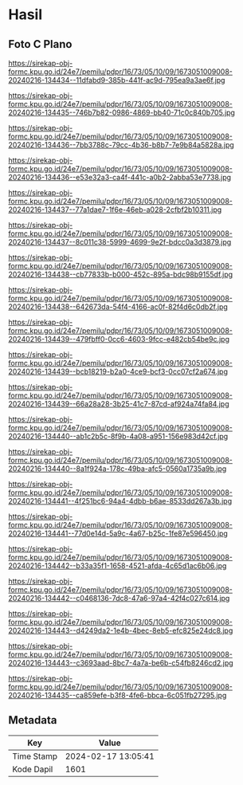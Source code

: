 # Hasil

## Foto C Plano

https://sirekap-obj-formc.kpu.go.id/24e7/pemilu/pdpr/16/73/05/10/09/1673051009008-20240216-134434--11dfabd9-385b-441f-ac9d-795ea9a3ae6f.jpg

https://sirekap-obj-formc.kpu.go.id/24e7/pemilu/pdpr/16/73/05/10/09/1673051009008-20240216-134435--746b7b82-0986-4869-bb40-71c0c840b705.jpg

https://sirekap-obj-formc.kpu.go.id/24e7/pemilu/pdpr/16/73/05/10/09/1673051009008-20240216-134436--7bb3788c-79cc-4b36-b8b7-7e9b84a5828a.jpg

https://sirekap-obj-formc.kpu.go.id/24e7/pemilu/pdpr/16/73/05/10/09/1673051009008-20240216-134436--e53e32a3-ca4f-441c-a0b2-2abba53e7738.jpg

https://sirekap-obj-formc.kpu.go.id/24e7/pemilu/pdpr/16/73/05/10/09/1673051009008-20240216-134437--77a1dae7-1f6e-46eb-a028-2cfbf2b10311.jpg

https://sirekap-obj-formc.kpu.go.id/24e7/pemilu/pdpr/16/73/05/10/09/1673051009008-20240216-134437--8c011c38-5999-4699-9e2f-bdcc0a3d3879.jpg

https://sirekap-obj-formc.kpu.go.id/24e7/pemilu/pdpr/16/73/05/10/09/1673051009008-20240216-134438--cb77833b-b000-452c-895a-bdc98b9155df.jpg

https://sirekap-obj-formc.kpu.go.id/24e7/pemilu/pdpr/16/73/05/10/09/1673051009008-20240216-134438--642673da-54f4-4166-ac0f-82f4d6c0db2f.jpg

https://sirekap-obj-formc.kpu.go.id/24e7/pemilu/pdpr/16/73/05/10/09/1673051009008-20240216-134439--479fbff0-0cc6-4603-9fcc-e482cb54be9c.jpg

https://sirekap-obj-formc.kpu.go.id/24e7/pemilu/pdpr/16/73/05/10/09/1673051009008-20240216-134439--bcb18219-b2a0-4ce9-bcf3-0cc07cf2a674.jpg

https://sirekap-obj-formc.kpu.go.id/24e7/pemilu/pdpr/16/73/05/10/09/1673051009008-20240216-134439--66a28a28-3b25-41c7-87cd-af924a74fa84.jpg

https://sirekap-obj-formc.kpu.go.id/24e7/pemilu/pdpr/16/73/05/10/09/1673051009008-20240216-134440--ab1c2b5c-8f9b-4a08-a951-156e983d42cf.jpg

https://sirekap-obj-formc.kpu.go.id/24e7/pemilu/pdpr/16/73/05/10/09/1673051009008-20240216-134440--8a1f924a-178c-49ba-afc5-0560a1735a9b.jpg

https://sirekap-obj-formc.kpu.go.id/24e7/pemilu/pdpr/16/73/05/10/09/1673051009008-20240216-134441--4f251bc6-94a4-4dbb-b6ae-8533dd267a3b.jpg

https://sirekap-obj-formc.kpu.go.id/24e7/pemilu/pdpr/16/73/05/10/09/1673051009008-20240216-134441--77d0e14d-5a9c-4a67-b25c-1fe87e596450.jpg

https://sirekap-obj-formc.kpu.go.id/24e7/pemilu/pdpr/16/73/05/10/09/1673051009008-20240216-134442--b33a35f1-1658-4521-afda-4c65d1ac6b06.jpg

https://sirekap-obj-formc.kpu.go.id/24e7/pemilu/pdpr/16/73/05/10/09/1673051009008-20240216-134442--c0468136-7dc8-47a6-97a4-42f4c027c614.jpg

https://sirekap-obj-formc.kpu.go.id/24e7/pemilu/pdpr/16/73/05/10/09/1673051009008-20240216-134443--d4249da2-1e4b-4bec-8eb5-efc825e24dc8.jpg

https://sirekap-obj-formc.kpu.go.id/24e7/pemilu/pdpr/16/73/05/10/09/1673051009008-20240216-134443--c3693aad-8bc7-4a7a-be6b-c54fb8246cd2.jpg

https://sirekap-obj-formc.kpu.go.id/24e7/pemilu/pdpr/16/73/05/10/09/1673051009008-20240216-134435--ca859efe-b3f8-4fe6-bbca-6c051fb27295.jpg


## Metadata

| Key        | Value               |
| ---------- | ------------------- |
| Time Stamp | 2024-02-17 13:05:41 |
| Kode Dapil | 1601                |



